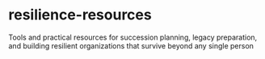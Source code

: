 # resilience-resources
Tools and practical resources for succession planning, legacy preparation, and building resilient organizations that survive beyond any single person
